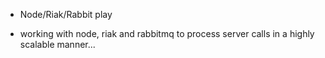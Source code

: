 * Node/Riak/Rabbit play
- working with node, riak and rabbitmq to process server calls in a highly scalable manner...

